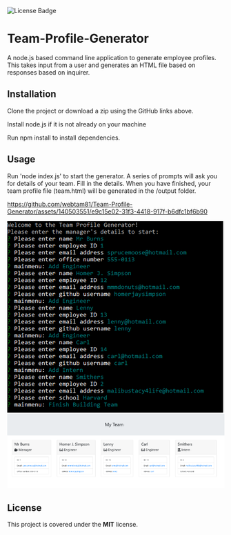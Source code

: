 ![License Badge](https://img.shields.io/badge/license-MIT-brightgreen)

# Team-Profile-Generator
A node.js based command line application to generate employee profiles. This takes input from a user and generates an HTML file based on responses based on inquirer.

## Installation

Clone the project or download a zip using the GitHub links above. 

Install node.js if it is not already on your machine

Run npm install to install dependencies.

## Usage

Run 'node index.js' to start the generator.
A series of prompts will ask you for details of your team. Fill in the details.
When you have finished, your team profile file (team.html) will be generated in the /output folder.



https://github.com/webtam81/Team-Profile-Generator/assets/140503551/e9c15e02-31f3-4418-917f-b6dfc1bf6b90



![Screenshot of the Team-Profile-Generator interface](./team-profile-generator-node-screenshot.png)
![Screenshot of the Team-Profile-Generator generated HTML team page](./team-profile-generator-html-screenshot.png)

## License

This project is covered under the **MIT** license.



